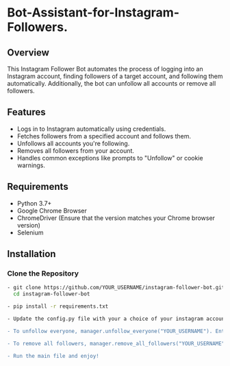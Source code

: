 # Bot-Assistant-for-Instagram-Followers.
## Overview

This Instagram Follower Bot automates the process of logging into an Instagram account, finding followers of a target account, and following them automatically. Additionally, the bot can unfollow all accounts or remove all followers.

## Features
- Logs in to Instagram automatically using credentials.
- Fetches followers from a specified account and follows them.
- Unfollows all accounts you're following.
- Removes all followers from your account.
- Handles common exceptions like prompts to "Unfollow" or cookie warnings.

## Requirements
- Python 3.7+
- Google Chrome Browser
- ChromeDriver (Ensure that the version matches your Chrome browser version)
- Selenium

## Installation
### Clone the Repository

```bash
- git clone https://github.com/YOUR_USERNAME/instagram-follower-bot.git
  cd instagram-follower-bot

- pip install -r requirements.txt

- Update the config.py file with your a choice of your instagram account, includes it's username and password and the target account to follow.

- To unfollow everyone, manager.unfollow_everyone("YOUR_USERNAME"). Enter your username

- To remove all followers, manager.remove_all_followers("YOUR_USERNAME"). Enter your username.

- Run the main file and enjoy!
